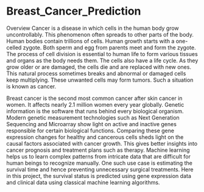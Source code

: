 # Breast_Cancer_Prediction

Overview 
Cancer is a disease in which cells in the human body grow uncontrollably. This phenomenon often spreads to other parts of the body. Human bodies contain trillions of cells. Human growth starts with a one-celled zygote. Both sperm and egg from parents meet and form the zygote. The process of cell division is essential to human life to form various tissues and organs as the body needs them. The cells also have a life cycle. As they grow older or are damaged, the cells die and are replaced with new ones. This natural process sometimes breaks and abnormal or damaged cells keep multiplying. These unwanted cells may form tumors. Such a situation is known as cancer.

Breast cancer is the second most common cancer after skin cancer in women. It affects nearly 2.1 million women every year globally. Genetic information is the software that runs behind every biological organism. Modern genetic measurement technologies such as Next Generation Sequencing and Microarray show light on active and inactive genes responsible for certain biological functions. Comparing these gene expression changes for healthy and cancerous cells sheds light on the causal factors associated with cancer growth. This gives better insights into cancer prognosis and treatment plans such as therapy. Machine learning helps us to learn complex patterns from intricate data that are difficult for human beings to recognize manually. One such use case is estimating the survival time and hence preventing unnecessary surgical treatments. Here in this project, the survival status is predicted using gene expression data and clinical data using classical machine learning algorithms.

